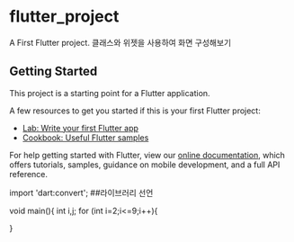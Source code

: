 # flutter_project

A First Flutter project. 클래스와 위젯을 사용하여 화면 구성해보기

## Getting Started

This project is a starting point for a Flutter application.

A few resources to get you started if this is your first Flutter project:

- [Lab: Write your first Flutter app](https://flutter.dev/docs/get-started/codelab)
- [Cookbook: Useful Flutter samples](https://flutter.dev/docs/cookbook)

For help getting started with Flutter, view our
[online documentation](https://flutter.dev/docs), which offers tutorials,
samples, guidance on mobile development, and a full API reference.

import 'dart:convert'; ##라이브러리 선언

void main(){
    int i,j;
    for (int i=2;i<=9;i++){

     



}
